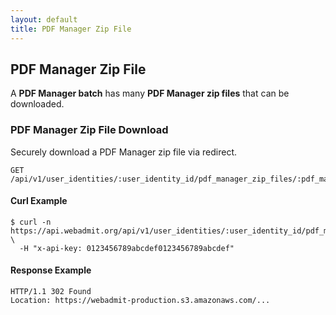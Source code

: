 ```yaml
---
layout: default
title: PDF Manager Zip File
---
```


<h2><a name="resource-pdf_manager_batch"></a>PDF Manager Zip File</h2>

<p>A <strong>PDF Manager batch</strong> has many <strong>PDF Manager zip files</strong> that can be downloaded.</p>

<h3>PDF Manager Zip File Download</h3>

<p>Securely download a PDF Manager zip file via redirect.</p>

<pre><code>GET /api/v1/user_identities/:user_identity_id/pdf_manager_zip_files/:pdf_manager_zip_file_id/download
</code></pre>

<h4>Curl Example</h4>

<pre lang="bash"><code>$ curl -n https://api.webadmit.org/api/v1/user_identities/:user_identity_id/pdf_manager_zip_files/:pdf_manager_zip_file_id/download \
  -H &quot;x-api-key: 0123456789abcdef0123456789abcdef&quot;
</code></pre>

<h4>Response Example</h4>

<pre><code>HTTP/1.1 302 Found
Location: https://webadmit-production.s3.amazonaws.com/...
</code></pre>
